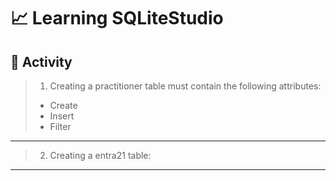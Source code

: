 # 📈 Learning SQLiteStudio

## 📖 Activity

> 1) Creating a practitioner table must contain the following attributes:
>
> - Create
> - Insert
> - Filter
---

> 2) Creating a entra21 table:
---

